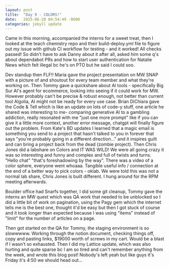```yaml
---
layout: post
title:  "Day 9 - COLORS!"
date:   2025-06-20 04:54:49 -0600
categories: jekyll update
---
```


Came in this morning, accompanied the interns for a sweet treat, then I looked at the teach chemistry repo and their build-deploy.yml file to figure out my issue with github CI workflow for testing - and it worked! All checks passed! So didn't have to ask Danny about it after all, asked him some q's about dependabot PRs and how to start user authentication for Natalie News which felt illegal bc he's on PTO but he said I could soo.

Dev standup then FLF!! Maria gave the project presentation on MW SNAP with a picture of and shoutout for every team member and what they're working on. Then Tommy gave a quickshare about AI tools - specifically Big Sur AI's agent for ecommerce, looking into seeing if it could work for MW. However probably can't be precise & robust enough, not better than current tool Algolia, AI might not be ready for every use case. Brian DiChiara gave the Code & Tell which is like an update on lots of code-y stuff, one article he shared was interesting to me- comparing generative AI to a gambling addiction, really resonated with me "just one more prompt" like if you can give it a little more context, another error message, chatgpt will finally figure out the problem. From Kate's BD updates I learned that a magic email is something you send to a project that hasn't talked to you in forever that says "you're probably going in a different direction..." and it inspires guilt and can bring a project back from the dead (zombie project). Then Chris Jones did a labshare on Colors and IT WAS WILD! We were all going crazy it was so interesting and funny and complex and full of twists and turns. "Hello chat" "that's foreshadowing by the way". There was a video of a color sphere, everyone went whoaaa. Tangible useful info / connection at the end of a better way to pick colors - oklab. We were told this was not a normal lab share, Chris Jones is built different. I hung around for the RPM meeting afterwards.

Boulder office had Snarfs together, I did some git cleanup, Tommy gave the interns an MW quest which was QA work that needed to be unblocked so I did a little bit of work on pagination, using the Pagy gem which the internet tells me is the best one, thought it'd be easy but then I got stuck of course and it took longer than expected because I was using "items" instead of "limit" for the number of articles on a page.

Then got started on the QA for Tommy, the staging environment is so slowwwww. Working through the notion document, checking things off, copy and pasting links, $19000 worth of screws in my cart. Would be a blast if I wasn't so exhausted. Then I did my Lattice update, which was also hurting and quite sparse bc I am so tired and can't remember anything from the week, and wrote this blog post! Nobody's left yeah but like guys it's Friday it's 4:50 we should head out...